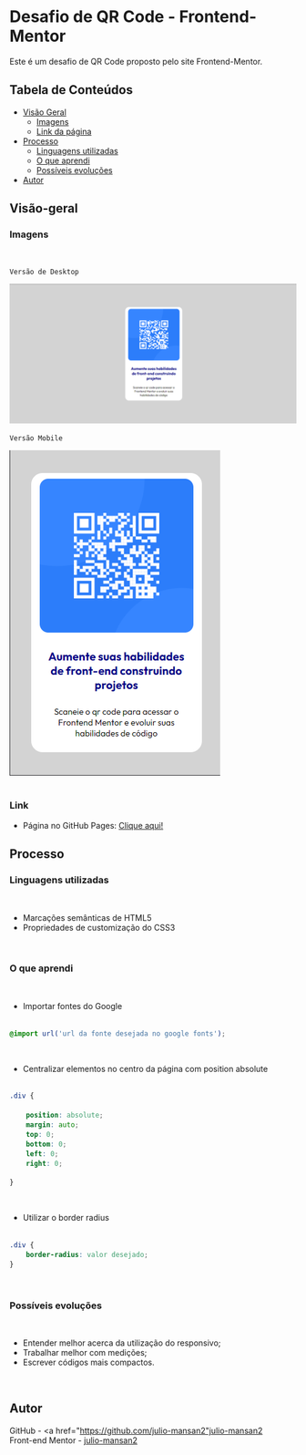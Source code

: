# Desafio de QR Code - Frontend-Mentor

Este é um desafio de QR Code proposto pelo site Frontend-Mentor.

## Tabela de Conteúdos

- [Visão Geral](#visão-geral)
    - [Imagens](#imagens)
    - [Link da página](#link)
- [Processo](#processo)
    - [Linguagens utilizadas](#linguagens-utilizadas)
    - [O que aprendi](#o-que-aprendi)
    - [Possíveis evoluções](#possíveis-evoluções)
- [Autor](#autor)

## Visão-geral

### Imagens

<br>

````
Versão de Desktop
````

  <img src="./images/desktop-design.png" alt="design desktop">

<br>

````
Versão Mobile
````

<img src="./images/mobile-design.png" alt="design mobile"> <br> <br>

### Link

- Página no GitHub Pages: <a href="https://julio-mansan2.github.io/qr-code/">Clique aqui!</a>

## Processo

### Linguagens utilizadas

<br>

- Marcações semânticas de HTML5
- Propriedades de customização do CSS3

<br>

### O que aprendi

<br>

- Importar fontes do Google 

````css

@import url('url da fonte desejada no google fonts');

````

<br>

- Centralizar elementos no centro da página com position absolute

````css

.div {
    
    position: absolute;
    margin: auto;
    top: 0;
    bottom: 0;
    left: 0;
    right: 0;

}

````
<br>

- Utilizar o border radius

````css

.div {
    border-radius: valor desejado;
}

````
<br>

### Possíveis evoluções

<br>

- Entender melhor acerca da utilização do responsivo;
- Trabalhar melhor com medições;
- Escrever códigos mais compactos.

<br>

## Autor

GitHub - <a href="https://github.com/julio-mansan2"julio-mansan2</a> <br>
Front-end Mentor - <a href="https://www.frontendmentor.io/profile/julio-mansan2">julio-mansan2</a> <br>










